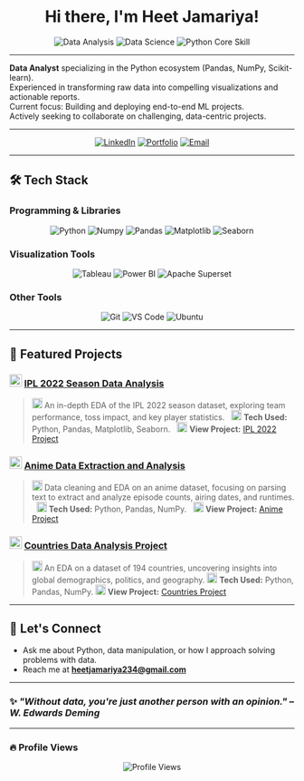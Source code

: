 <h1 align="center">Hi there, I'm Heet Jamariya! </h1>

<p align="center">
  <img src="https://img.shields.io/badge/Data_Analysis-Experience-007ACC?style=for-the-badge&logo=python&logoColor=white" alt="Data Analysis"/>
  <img src="https://img.shields.io/badge/Data_Science-Passionate-F28C28?style=for-the-badge&logo=jupyter&logoColor=white" alt="Data Science"/>
  <img src="https://img.shields.io/badge/Python-Core_Skill-3776AB?style=for-the-badge&logo=python&logoColor=white" alt="Python Core Skill"/>
</p>

---

<ul style="list-style-type: none; padding-left: 0;">
  <li><strong>Data Analyst</strong> specializing in the Python ecosystem (Pandas, NumPy, Scikit-learn).</li>
  <li>Experienced in transforming raw data into compelling visualizations and actionable reports.</li>
  <li>Current focus: Building and deploying end-to-end ML projects.</li>
  <li>Actively seeking to collaborate on challenging, data-centric projects.</li>
</ul>

---

<p align="center">
  <a href="https://www.linkedin.com/in/heet-jamariya"><img src="https://img.shields.io/badge/LinkedIn-%230077B5.svg?style=for-the-badge&logo=linkedin&logoColor=white" alt="LinkedIn"/></a>
  <a href="[YOUR_PORTFOLIO_URL_OR_GITHUB_IO]"><img src="https://img.shields.io/badge/Portfolio-000000?style=for-the-badge&logo=github&logoColor=white" alt="Portfolio"/></a>
  <a href="mailto:heetjamariya234@gmail.com"><img src="https://img.shields.io/badge/Email-D14836?style=for-the-badge&logo=gmail&logoColor=white" alt="Email"/></a>
</p>

---

## 🛠️ Tech Stack

### Programming & Libraries
<p align="center">
  <img src="https://img.shields.io/badge/Python-3776AB?style=for-the-badge&logo=python&logoColor=white" alt="Python"/>
  <img src="https://img.shields.io/badge/Numpy-013243?style=for-the-badge&logo=numpy&logoColor=white" alt="Numpy"/>
  <img src="https://img.shields.io/badge/Pandas-150458?style=for-the-badge&logo=pandas&logoColor=white" alt="Pandas"/>
  <img src="https://img.shields.io/badge/Matplotlib-313840?style=for-the-badge&logo=matplotlib&logoColor=white" alt="Matplotlib"/>
  <img src="https://img.shields.io/badge/Seaborn-3776AB?style=for-the-badge&logo=python&logoColor=white" alt="Seaborn"/>
</p>

### Visualization Tools
<p align="center">
  <img src="https://img.shields.io/badge/Tableau-E97627?style=for-the-badge&logo=tableau&logoColor=white" alt="Tableau"/>
  <img src="https://img.shields.io/badge/PowerBI-F2C811?style=for-the-badge&logo=powerbi&logoColor=black" alt="Power BI"/>
  <img src="https://img.shields.io/badge/Apache_Superset-00A4A6?style=for-the-badge&logo=apache%20superset&logoColor=white" alt="Apache Superset"/>
</p>

### Other Tools
<p align="center">
  <img src="https://img.shields.io/badge/Git-F05032?style=for-the-badge&logo=git&logoColor=white" alt="Git"/>
  <img src="https://img.shields.io/badge/VS_Code-007ACC?style=for-the-badge&logo=visualstudiocode&logoColor=white" alt="VS Code"/>
  <img src="https://img.shields.io/badge/Ubuntu-E95420?style=for-the-badge&logo=ubuntu&logoColor=white" alt="Ubuntu"/>
</p>

---

## 📌 Featured Projects

### <img src="https://cdnjs.cloudflare.com/ajax/libs/twemoji/14.0.2/72x72/1f3cf.png" width="22"/> [IPL 2022 Season Data Analysis](https://github.com/Heet-Jamariya/IPL_2022)
> <img src="https://cdnjs.cloudflare.com/ajax/libs/twemoji/14.0.2/72x72/1f4ca.png" width="18"/> An in-depth EDA of the IPL 2022 season dataset, exploring team performance, toss impact, and key player statistics.  
> <img src="https://cdnjs.cloudflare.com/ajax/libs/twemoji/14.0.2/72x72/1f680.png" width="18"/> **Tech Used:** Python, Pandas, Matplotlib, Seaborn.  
> <img src="https://cdnjs.cloudflare.com/ajax/libs/twemoji/14.0.2/72x72/1f310.png" width="18"/> **View Project:** [IPL 2022 Project](https://github.com/Heet-Jamariya/IPL_2022)

### <img src="https://cdnjs.cloudflare.com/ajax/libs/twemoji/14.0.2/72x72/1f365.png" width="22"/> [Anime Data Extraction and Analysis](https://github.com/Heet-Jamariya/Anime-Project)
> <img src="https://cdnjs.cloudflare.com/ajax/libs/twemoji/14.0.2/72x72/1f4ca.png" width="18"/> Data cleaning and EDA on an anime dataset, focusing on parsing text to extract and analyze episode counts, airing dates, and runtimes.  
> <img src="https://cdnjs.cloudflare.com/ajax/libs/twemoji/14.0.2/72x72/1f680.png" width="18"/> **Tech Used:** Python, Pandas, NumPy.  
> <img src="https://cdnjs.cloudflare.com/ajax/libs/twemoji/14.0.2/72x72/1f310.png" width="18"/> **View Project:** [Anime Project](https://github.com/Heet-Jamariya/Anime-Project)

### <img src="https://cdnjs.cloudflare.com/ajax/libs/twemoji/14.0.2/72x72/1f30d.png" width="22"/> [Countries Data Analysis Project](https://github.com/Heet-Jamariya/Countries_Project)
> <img src="https://cdnjs.cloudflare.com/ajax/libs/twemoji/14.0.2/72x72/1f4ca.png" width="18"/> An EDA on a dataset of 194 countries, uncovering insights into global demographics, politics, and geography.
> <img src="https://cdnjs.cloudflare.com/ajax/libs/twemoji/14.0.2/72x72/1f680.png" width="18"/> **Tech Used:** Python, Pandas, NumPy.
> <img src="https://cdnjs.cloudflare.com/ajax/libs/twemoji/14.0.2/72x72/1f310.png" width="18"/> **View Project:** [Countries Project](https://github.com/Heet-Jamariya/Countries_Project)

---

## 💬 Let's Connect
- Ask me about Python, data manipulation, or how I approach solving problems with data.
- Reach me at **heetjamariya234@gmail.com**

---

### ✨ _"Without data, you're just another person with an opinion." – W. Edwards Deming_

---

### 🔥 Profile Views
<p align="center">
  <img src="https://komarev.com/ghpvc/?username=Heet-Jamariya&label=Profile%20Views&color=0e75b6&style=flat" alt="Profile Views" />
</p>